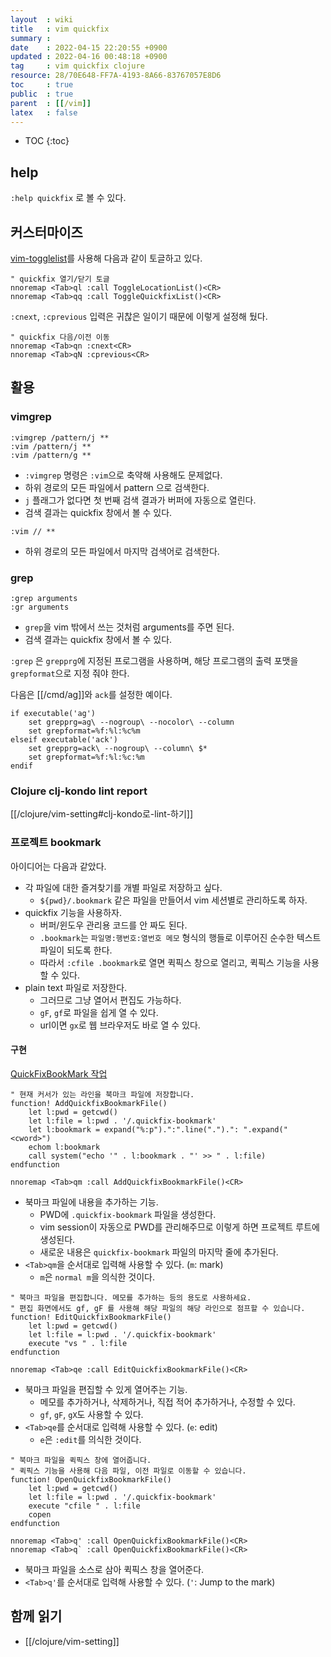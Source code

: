 ```yaml
---
layout  : wiki
title   : vim quickfix
summary : 
date    : 2022-04-15 22:20:55 +0900
updated : 2022-04-16 00:48:18 +0900
tag     : vim quickfix clojure
resource: 28/70E648-FF7A-4193-8A66-83767057E8D6
toc     : true
public  : true
parent  : [[/vim]]
latex   : false
---
```

* TOC
{:toc}

## help

`:help quickfix` 로 볼 수 있다.

## 커스터마이즈

[vim-togglelist]( https://github.com/milkypostman/vim-togglelist )를 사용해 다음과 같이 토글하고 있다.

```viml
" quickfix 열기/닫기 토글
nnoremap <Tab>ql :call ToggleLocationList()<CR>
nnoremap <Tab>qq :call ToggleQuickfixList()<CR>
```

`:cnext`, `:cprevious` 입력은 귀찮은 일이기 때문에 이렇게 설정해 뒀다.

```viml
" quickfix 다음/이전 이동
nnoremap <Tab>qn :cnext<CR>
nnoremap <Tab>qN :cprevious<CR>
```

## 활용

### vimgrep

```
:vimgrep /pattern/j **
:vim /pattern/j **
:vim /pattern/g **
```

- `:vimgrep` 명령은 `:vim`으로 축약해 사용해도 문제없다.
- 하위 경로의 모든 파일에서 pattern 으로 검색한다.
- `j` 플래그가 없다면 첫 번째 검색 결과가 버퍼에 자동으로 열린다.
- 검색 결과는 quickfix 창에서 볼 수 있다.

```
:vim // **
```

- 하위 경로의 모든 파일에서 마지막 검색어로 검색한다.

### grep

```
:grep arguments
:gr arguments
```

- `grep`을 vim 밖에서 쓰는 것처럼 arguments를 주면 된다.
- 검색 결과는 quickfix 창에서 볼 수 있다.

`:grep` 은 `grepprg`에 지정된 프로그램을 사용하며, 해당 프로그램의 출력 포맷을 `grepformat`으로 지정 줘야 한다.

다음은 [[/cmd/ag]]와 `ack`를 설정한 예이다.

```viml
if executable('ag')
    set grepprg=ag\ --nogroup\ --nocolor\ --column
    set grepformat=%f:%l:%c%m
elseif executable('ack')
    set grepprg=ack\ --nogroup\ --column\ $*
    set grepformat=%f:%l:%c:%m
endif
```

### Clojure clj-kondo lint report

[[/clojure/vim-setting#clj-kondo로-lint-하기]]

### 프로젝트 bookmark

아이디어는 다음과 같았다.

- 각 파일에 대한 즐겨찾기를 개별 파일로 저장하고 싶다.
    - `${pwd}/.bookmark` 같은 파일을 만들어서 vim 세션별로 관리하도록 하자.
- quickfix 기능을 사용하자.
    - 버퍼/윈도우 관리용 코드를 안 짜도 된다.
    - `.bookmark`는 `파일명:행번호:열번호 메모` 형식의 행들로 이루어진 순수한 텍스트 파일이 되도록 한다.
    - 따라서 `:cfile .bookmark`로 열면 퀵픽스 창으로 열리고, 퀵픽스 기능을 사용할 수 있다.
- plain text 파일로 저장한다.
    - 그러므로 그냥 열어서 편집도 가능하다.
    - `gF`, `gf`로 파일을 쉽게 열 수 있다.
    - url이면 `gx`로 웹 브라우저도 바로 열 수 있다.

#### 구현

[QuickFixBookMark 작업]( https://github.com/johngrib/dotfiles/commit/8c792ea4ea094019ffc59a08daf38d426d18657c )

```viml
" 현재 커서가 있는 라인을 북마크 파일에 저장합니다.
function! AddQuickfixBookmarkFile()
    let l:pwd = getcwd()
    let l:file = l:pwd . '/.quickfix-bookmark'
    let l:bookmark = expand("%:p").":".line(".").": ".expand("<cword>")
    echom l:bookmark
    call system("echo '" . l:bookmark . "' >> " . l:file)
endfunction

nnoremap <Tab>qm :call AddQuickfixBookmarkFile()<CR>
```

- 북마크 파일에 내용을 추가하는 기능.
    - PWD에 `.quickfix-bookmark` 파일을 생성한다.
    - vim session이 자동으로 PWD를 관리해주므로 이렇게 하면 프로젝트 루트에 생성된다.
    - 새로운 내용은 `quickfix-bookmark` 파일의 마지막 줄에 추가된다.
- `<Tab>qm`을 순서대로 입력해 사용할 수 있다. (`m`: mark)
    - `m`은 `normal m`을 의식한 것이다.

```viml
" 북마크 파일을 편집합니다. 메모를 추가하는 등의 용도로 사용하세요.
" 편집 화면에서도 gf, gF 를 사용해 해당 파일의 해당 라인으로 점프할 수 있습니다.
function! EditQuickfixBookmarkFile()
    let l:pwd = getcwd()
    let l:file = l:pwd . '/.quickfix-bookmark'
    execute "vs " . l:file
endfunction

nnoremap <Tab>qe :call EditQuickfixBookmarkFile()<CR>
```

- 북마크 파일을 편집할 수 있게 열어주는 기능.
    - 메모를 추가하거나, 삭제하거나, 직접 적어 추가하거나, 수정할 수 있다.
    - `gf`, `gF`, `gX`도 사용할 수 있다.
- `<Tab>qe`를 순서대로 입력해 사용할 수 있다. (`e`: edit)
    - `e`은 `:edit`를 의식한 것이다.

```viml
" 북마크 파일을 퀵픽스 창에 열어줍니다.
" 퀵픽스 기능을 사용해 다음 파일, 이전 파일로 이동할 수 있습니다.
function! OpenQuickfixBookmarkFile()
    let l:pwd = getcwd()
    let l:file = l:pwd . '/.quickfix-bookmark'
    execute "cfile " . l:file
    copen
endfunction

nnoremap <Tab>q' :call OpenQuickfixBookmarkFile()<CR>
nnoremap <Tab>q` :call OpenQuickfixBookmarkFile()<CR>
```

- 북마크 파일을 소스로 삼아 퀵픽스 창을 열어준다.
- `<Tab>q'`를 순서대로 입력해 사용할 수 있다. (`'`: Jump to the mark)

## 함께 읽기

- [[/clojure/vim-setting]]


